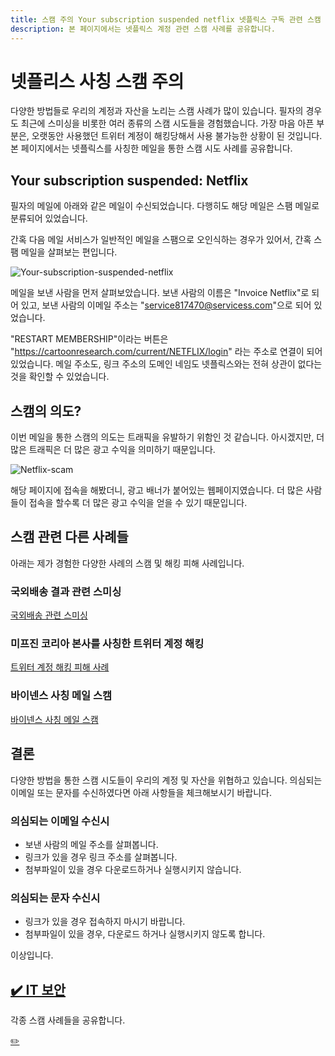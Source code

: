 ```yaml
---
title: 스캠 주의 Your subscription suspended netflix 넷플릭스 구독 관련 스캠 메일 사례
description: 본 페이지에서는 넷플릭스 계정 관련 스캠 사례를 공유합니다. 
---
```



넷플리스 사칭 스캠 주의
===


다양한 방법들로 우리의 계정과 자산을 노리는 스캠 사례가 많이 있습니다. 
필자의 경우도 최근에 스미싱을 비롯한 여러 종류의 스캠 시도들을 경험했습니다. 
가장 마음 아픈 부분은, 오랫동안 사용했던 트위터 계정이 해킹당해서 사용 불가능한 상황이 된 것입니다. 
본 페이지에서는 넷플릭스를 사칭한 메일을 통한 스캠 시도 사례를 공유합니다. 


Your subscription suspended: Netflix
---


필자의 메일에 아래와 같은 메일이 수신되었습니다. 
다행히도 해당 메일은 스팸 메일로 분류되어 있었습니다. 


간혹 다음 메일 서비스가 일반적인 메일을 스팸으로 오인식하는 경우가 있어서, 
간혹 스팸 메일을 살펴보는 편입니다. 


![Your-subscription-suspended-netflix](https://user-images.githubusercontent.com/50429025/180110167-b5522b3a-8500-4ef2-ba05-f38324901931.png)


메일을 보낸 사람을 먼저 살펴보았습니다. 보낸 사람의 이름은 "Invoice Netflix"로 되어 있고, 
보낸 사람의 이메일 주소는 "service817470@servicess.com"으로 되어 있었습니다. 


"RESTART MEMBERSHIP"이라는 버튼은 "https://cartoonresearch.com/current/NETFLIX/login" 라는 주소로 연결이 되어 있었습니다. 
메일 주소도, 링크 주소의 도메인 네임도 넷플릭스와는 전혀 상관이 없다는 것을 확인할 수 있었습니다. 


스캠의 의도?
---


이번 메일을 통한 스캠의 의도는 트래픽을 유발하기 위함인 것 같습니다. 
아시겠지만, 더 많은 트래픽은 더 많은 광고 수익을 의미하기 때문입니다. 


![Netflix-scam](https://user-images.githubusercontent.com/50429025/180110103-cc62465e-efcf-48ce-9adc-9cedbbe20f2b.png)


해당 페이지에 접속을 해봤더니, 광고 배너가 붙어있는 웹페이지였습니다. 
더 많은 사람들이 접속을 할수록 더 많은 광고 수익을 얻을 수 있기 때문입니다. 


스캠 관련 다른 사례들
---


아래는 제가 경험한 다양한 사례의 스캠 및 해킹 피해 사례입니다. 


### 국외배송 결과 관련 스미싱


[국외배송 관련 스미싱](https://worldclassproduct.tistory.com/entry/%EC%8A%A4%EB%AF%B8%EC%8B%B1-%EC%A3%BC%EC%9D%98-%EA%B3%A0%EA%B0%9D%EB%8B%98-%EA%B5%AD%EC%99%B8%EB%B0%B0%EC%86%A1-%EA%B2%B0%EC%A0%9C%EA%B8%88%EC%95%A1956000%EC%9B%90-%EA%B2%B0%EC%A0%9C%EC%99%84%EB%A3%8C-%EB%90%98%EC%97%88%EC%8A%B5%EB%8B%88%EB%8B%A4)


### 미프진 코리아 본사를 사칭한 트위터 계정 해킹


[트위터 계정 해킹 피해 사례](https://worldclassproduct.tistory.com/entry/%EB%AF%B8%ED%94%84%EC%A7%84%EC%BD%94%EB%A6%AC%EC%95%84-%EB%B3%B8%EC%82%AC%EB%9D%BC%EA%B3%A0-%EC%A3%BC%EC%9E%A5%ED%95%98%EB%8A%94-%EB%A7%88%EC%BC%80%ED%8C%85-%EC%97%85%EC%B2%B4%EC%97%90-%ED%8A%B8%EC%9C%84%ED%84%B0-%EA%B3%84%EC%A0%95%EC%9D%B4-%ED%95%B4%ED%82%B9%EB%8B%B9%ED%96%88%EC%8A%B5%EB%8B%88%EB%8B%A4)


### 바이넨스 사칭 메일 스캠


[바이넨스 사칭 메일 스캠](https://worldclassproduct.tistory.com/entry/%EB%B0%94%EC%9D%B4%EB%84%A8%EC%8A%A4-%EC%82%AC%EC%B9%AD-%EB%A9%94%EC%9D%BC%EC%97%90-%EC%A3%BC%EC%9D%98%ED%95%98%EC%8B%9C%EA%B8%B0-%EB%B0%94%EB%9E%8D%EB%8B%88%EB%8B%A4-Binance-Login-Attempted-from-New-IP-address)


결론
---


다양한 방법을 통한 스캠 시도들이 우리의 계정 및 자산을 위협하고 있습니다. 
의심되는 이메일 또는 문자를 수신하였다면 아래 사항들을 체크해보시기 바랍니다.


### 의심되는 이메일 수신시 


- 보낸 사람의 메일 주소를 살펴봅니다. 
- 링크가 있을 경우 링크 주소를 살펴봅니다. 
- 첨부파일이 있을 경우 다운로드하거나 실행시키지 않습니다. 


### 의심되는 문자 수신시


- 링크가 있을 경우 접속하지 마시기 바랍니다. 
- 첨부파일이 있을 경우, 다운로드 하거나 실행시키지 않도록 합니다. 


이상입니다. 





[✔️  IT 보안](index.html '각종 스캠 사례')
---


각종 스캠 사례들을 공유합니다. 


[✏️ ](https://www.github.com/boyinblue/boyinblue.github.io/edit/main/020_security/001_netflix_subscription_scam.md '수정하기')

